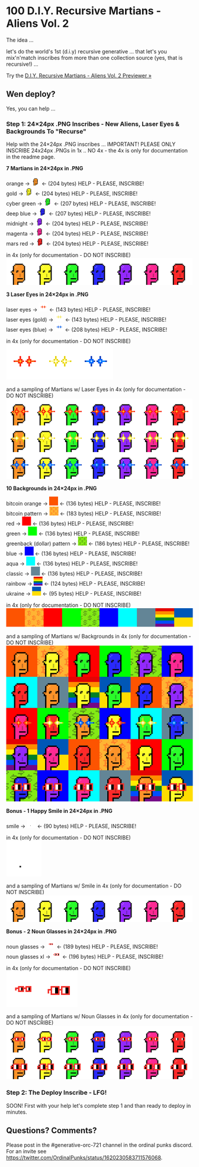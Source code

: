 # 100 D.I.Y. Recursive Martians - Aliens Vol. 2


The idea ...

let's do the world's 1st (d.i.y) recursive generative ...
that let's you mix'n'match inscribes from more than one collection source (yes, that is recursive!) ...

Try the [D.I.Y. Recursive Martians - Aliens Vol. 2 Previewer »](https://ordbase.github.io/generative-orc-721/diymartians)



## Wen deploy?

Yes, you can help ...

### Step 1:  24×24px .PNG Inscribes - New Aliens, Laser Eyes & Backgrounds To "Recurse"

Help with the 24×24px .PNG inscribes ...      IMPORTANT! PLEASE ONLY INSCRIBE 24x24px .PNGs in 1x .. NO 4x -  the 4x is only for documentation in the readme page.


**7 Martians in 24×24px in .PNG**

orange -> ![](i/orange.png)  <- (204 bytes)      HELP - PLEASE, INSCRIBE!<br>
gold       ->   ![](i/gold.png)  <-  (204 bytes)  HELP - PLEASE, INSCRIBE!<br>
cyber green  ->  ![](i/cybergreen.png)  <-  (207 bytes)  HELP - PLEASE, INSCRIBE!<br>
deep blue   ->   ![](i/deepblue.png)  <- (207 bytes)    HELP - PLEASE, INSCRIBE!<br>
midnight   ->    ![](i/midnight.png)  <- (204 bytes)  HELP - PLEASE, INSCRIBE!<br>
magenta    ->    ![](i/magenta.png)  <- (204 bytes)   HELP - PLEASE, INSCRIBE!<br>
mars red -> ![](i/marsred.png)  <- (204 bytes)   HELP - PLEASE, INSCRIBE!



in 4x  (only for documentation - DO NOT INSCRIBE)<br>
![](i/martians@4x.png)



**3 Laser Eyes in 24×24px in .PNG**

laser eyes -> ![](i/lasereyes.png)  <- (143 bytes) HELP - PLEASE, INSCRIBE!<br>
laser eyes (gold) ->  ![](i/lasereyes-gold.png)  <- (143 bytes) HELP - PLEASE, INSCRIBE!<br>
laser eyes (blue) ->  ![](i/lasereyes-blue.png)  <- (208 bytes) HELP - PLEASE, INSCRIBE!


in 4x  (only for documentation - DO NOT INSCRIBE)<br>
![](i/lasereyes@4x.png)

and a sampling of Martians w/ Laser Eyes in 4x  (only for documentation - DO NOT INSCRIBE)<br>
![](i/martians-lasereyes@4x.png)



**10 Backgrounds in 24×24px in .PNG**


bitcoin orange -> ![](i/background-bitcoin-orange.png)   <- (136 bytes) HELP - PLEASE, INSCRIBE!<br>
bitcoin pattern -> ![](i/background-bitcoin-pattern.png)  <- (183 bytes) HELP - PLEASE, INSCRIBE!<br>
red             -> ![](i/background-red.png)   <- (136 bytes) HELP - PLEASE, INSCRIBE!<br>
green           -> ![](i/background-green.png)  <- (136 bytes) HELP - PLEASE, INSCRIBE!<br>
greenback (dollar) pattern  -> ![](i/background-dollar-pattern.png)  <-  (186 bytes) HELP - PLEASE, INSCRIBE!<br>
blue  ->  ![](i/background-blue.png)  <- (136 bytes) HELP - PLEASE, INSCRIBE!<br>
aqua  ->  ![](i/background-aqua.png)  <- (136 bytes) HELP - PLEASE, INSCRIBE!<br>
classic -> ![](i/background-classic.png)  <- (136 bytes) HELP - PLEASE, INSCRIBE!<br>
rainbow  ->  ![](i/background-rainbow.png)  <- (124 bytes) HELP - PLEASE, INSCRIBE!<br>
ukraine  -> ![](i/background-ukraine.png)   <- (95 bytes) HELP - PLEASE, INSCRIBE!



in 4x  (only for documentation - DO NOT INSCRIBE)<br>
![](i/backgrounds@4x.png)

and a sampling of  Martians w/ Backgrounds in 4x (only for documentation - DO NOT INSCRIBE)<br>
![](i/martians-backgrounds@4x.png)





**Bonus - 1 Happy Smile in 24×24px in .PNG**

smile -> ![](i/smile.png)  <- (90 bytes) HELP - PLEASE, INSCRIBE!


in 4x (only for documentation - DO NOT INSCRIBE)<br>
![](i/smile@4x.png)

and a sampling of  Martians w/ Smile in 4x (only for documentation - DO NOT INSCRIBE)<br>
![](i/martians-smile@4x.png)


**Bonus -  2 Noun Glasses in 24×24px in .PNG**

noun glasses      -> ![](i/noun-glasses.png)   <- (189 bytes) HELP - PLEASE, INSCRIBE! <br>
noun glasses xl   ->  ![](i/noun-glasses_xl.png)  <- (196 bytes) HELP - PLEASE, INSCRIBE!


in 4x (only for documentation - DO NOT INSCRIBE)<br>
![](i/noun-glasses@4x.png)

and a sampling of Martians w/ Noun Glasses in 4x (only for documentation - DO NOT INSCRIBE)<br>
![](i/martians-noun@4x.png)





###  Step 2:   The Deploy Inscribe - LFG!

SOON!    First with your help let's complete step 1 and than ready to deploy in minutes.




## Questions? Comments?

Please post in the #generative-orc-721 channel
in the ordinal punks discord.
For an invite
see <https://twitter.com/OrdinalPunks/status/1620230583711576068>.


